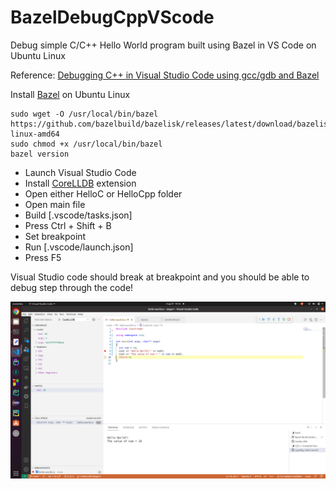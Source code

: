 # BazelDebugCppVScode
Debug simple C/C++ Hello World program built using Bazel in VS Code on Ubuntu Linux

Reference: 
[Debugging C++ in Visual Studio Code using gcc/gdb and Bazel](https://www.youtube.com/watch?v=-TUogVOs1Qg)

Install  [Bazel](https://github.com/envoyproxy/envoy/tree/main/bazel) on Ubuntu Linux

```console
sudo wget -O /usr/local/bin/bazel https://github.com/bazelbuild/bazelisk/releases/latest/download/bazelisk-linux-amd64
sudo chmod +x /usr/local/bin/bazel
bazel version
```

* Launch Visual Studio Code
* Install [CoreLLDB](https://marketplace.visualstudio.com/items?itemName=vadimcn.vscode-lldb) extension
* Open either HelloC or HelloCpp folder
* Open main file
* Build [.vscode/tasks.json]
* Press Ctrl + Shift + B
* Set breakpoint
* Run [.vscode/launch.json]
* Press F5

Visual Studio code should break at breakpoint and you should be able to debug step through the code!

![Debug step through C/C++ code built using Bazel in Visual Studio Code on Ubuntu Linux](Image/BazelDebug.png "Debug step through C/C++ code built using Bazel in Visual Studio Code on Ubuntu Linux")
